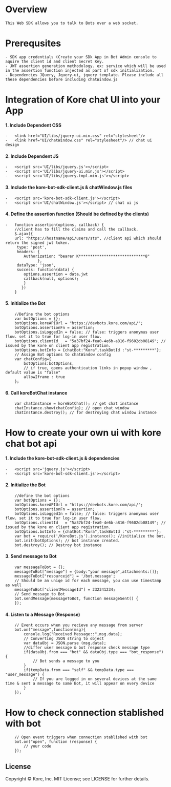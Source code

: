 ﻿# Overview
    This Web SDK allows you to talk to Bots over a web socket.

# Prerequsites
    - SDK app credentials (Create your SDk App in Bot Admin console to aquire the client id and client Secret Key.
    - JWT assertion generation methodology. ex: service which will be used in the assertion function injected as part of sdk initialization.
    - Dependencies JQuery, Jquery-ui, jquery template. Please include all these dependencies before including chatWindow.js
    
# Integration of Kore chat UI into your App

#### 1. Include Dependent CSS
    -   <link href="UI/libs/jquery-ui.min.css" rel="stylesheet"/>
    -   <link href="UI/chatWindow.css" rel="stylesheet"/> // chat ui design
#### 2. Include Dependent JS
    -   <script src='UI/libs/jquery.js'></script>
    -   <script src='UI/libs/jquery-ui.min.js'></script>
    -   <script src='UI/libs/jquery.tmpl.min.js'></script>
#### 3. Include the kore-bot-sdk-client.js & chatWindow.js files 
    -   <script src='kore-bot-sdk-client.js'></script>
    -   <script src='UI/chatWindow.js'></script> // chat ui js
#### 4. Define the assertion function (Should be defined by the clients)
    -   function assertion(options, callback) {
        //client has to fill the claims and call the callback.
        $.ajax({
        url: "https://hostname/api/users/sts", //client api which should return the signed jwt token.
         type: 'post',
         headers: {
            Authorization: "bearer K*****************************8"
                  },
         dataType: 'json',
         success: function(data) {
            options.assertion = data.jwt
            callback(null, options);
            }
           }) 
        }
#### 5. Initialize the Bot
        //Define the bot options
        var botOptions = {};
        botOptions.koreAPIUrl = "https://devbots.kore.com/api/"; 
        botOptions.assertionFn = assertion;
        botOptions.isLoggedIn = false; // false: triggers anonymus user flow. set it to true for log-in user flow.
        botOptions.clientId   = "5a37bf24-fea0-4e6b-a816-f9602db08149"; // issued by the kore on client app registration.
        botOptions.botInfo = {chatBot:"Kora",taskBotId :"st-*********"};  
        // Assign Bot options to chatWindow config
        var chatConfig={
			botOptions:botOptions,
			// if true, opens authentication links in popup window , default value is "false"
			allowIframe : true
		};
#### 6. Call koreBotChat instance
        var chatInstance = koreBotChat(); // get chat instance
        chatInstance.show(chatConfig); // open chat window
        chatInstance.destroy(); // for destroying chat window instance

# How to create your own ui with kore chat bot api 

#### 1. Include the kore-bot-sdk-client.js & dependencies
    -   <script src='jquery.js'></script>
    -   <script src='kore-bot-sdk-client.js'></script>
#### 2. Initialize the Bot
        //define the bot options
        var botOptions = {}; 
        botOptions.koreAPIUrl = "https://devbots.kore.com/api/"; 
        botOptions.assertionFn = assertion;
        botOptions.isLoggedIn = false; // false: triggers anonymus user flow. set it to true for log-in user flow.
        botOptions.clientId   = "5a37bf24-fea0-4e6b-a816-f9602db08149"; // issued by the kore on client app registration.
        botOptions.botInfo = {chatBot:"Kora",taskBotId :"st-*********"};  
        var bot = require('/KoreBot.js').instance(); //initialize the bot.
        bot.init(botOptions); // bot instance created.
        bot.destroy(); // Destroy bot instance 
#### 3. Send message to Bot
        var messageToBot = {};
        messageToBot["message"] = {body:"your message",attachments:[]};
        messageToBot["resourceid"] = '/bot.message';
        // Should be an uniqe id for each message, you can use timestamp as well
        messageToBot["clientMessageId"] = 232341234; 
        // Send message to Bot
        bot.sendMessage(messageToBot, function messageSent() {
        });
#### 4. Listen to a Message (Response)
        // Event occurs when you recieve any message from server
        bot.on("message",function(msg){
            console.log("Received Message::",msg.data);
            // Converting JSON string to object
            var dataObj = JSON.parse (msg.data); 
            //differ user message & bot response check message type
            if(dataObj.from === "bot" && dataObj.type === "bot_response") {
                // Bot sends a message to you
            }
            if(tempData.from === "self" && tempData.type === "user_message") {
                // If you are logged in on several devices at the same time & sent a message to same Bot, it will appear on every device
            }
        });

# How to check connection stablished with bot

        // Open event triggers when connection stablished with bot
        bot.on("open", function (response) {
            // your code
        });













License
----
Copyright © Kore, Inc. MIT License; see LICENSE for further details.

